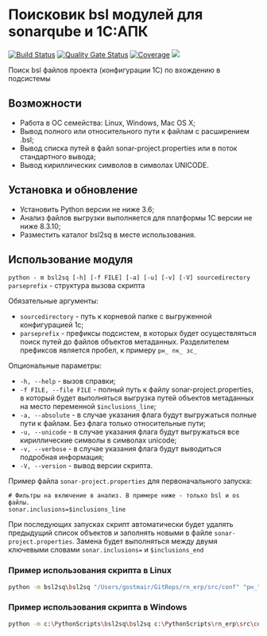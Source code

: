 # Поисковик bsl модулей для sonarqube и 1С:АПК

[![Build Status](https://travis-ci.org/brobots-corporation/bsl2sq.svg?branch=master)](https://travis-ci.org/brobots-corporation/bsl2sq)
[![Quality Gate Status](https://sonarcloud.io/api/project_badges/measure?project=bsl2sq&metric=alert_status)](https://sonarcloud.io/dashboard?id=bsl2sq)
[![Coverage](https://sonarcloud.io/api/project_badges/measure?project=bsl2sq&metric=coverage)](https://sonarcloud.io/dashboard?id=bsl2sq)
[![](https://img.shields.io/badge/license-GPL3-yellow.svg)](https://github.com/brobots-corporation/bsl2sq/blob/master/LICENSE)

Поиск bsl файлов проекта (конфигурации 1С) по вхождению в подсистемы

## Возможности

* Работа в ОС семейства: Linux, Windows, Mac OS X;
* Вывод полного или относительного пути к файлам с расширением .bsl;
* Вывод списка путей в файл sonar-project.properties или в поток стандартного вывода;
* Вывод кириллических символов в символах UNICODE.

## Установка и обновление

* Установить Python версии не ниже 3.6;
* Анализ файлов выгрузки выполняется для платформы 1С версии не ниже 8.3.10;
* Разместить каталог bsl2sq в месте использования.

## Использование модуля

`python - m bsl2sq [-h] [-f FILE] [-a] [-u] [-v] [-V] sourcedirectory parseprefix` - структура вызова скрипта

Обязательные аргументы:
* `sourcedirectory` - путь к корневой папке с выгруженной конфигурацией 1с;
* `parseprefix` -  префиксы подсистем, в которых будет осуществляться поиск путей до файлов объектов метаданных. Разделителем префиксов является пробел, к примеру `рн_ пк_ зс_`
  
Опциональные параметры:
* `-h, --help` - вызов справки;
* `-f FILE, --file FILE` - полный путь к файлу sonar-project.properties, в который будет выполняться выгрузка путей объектов метаданных на место переменной `$inclusions_line`;
* `-a, --absolute` - в случае указания флага будут выгружаться полные пути к файлам. Без флага только относительные пути;
* `-u, --unicode` - в случае указания флага будут выгружаться все кириллические символы в символах unicode;
* `-v, --verbose` - в случае указания флага будут выводиться подробная информация;
* `-V, --version` - вывод версии скрипта.

Пример файла `sonar-project.properties` для первоначального запуска:

```properties
# Фильтры на включение в анализ. В примере ниже - только bsl и os файлы.
sonar.inclusions=$inclusions_line
```
При последующих запусках скрипт автоматически будет удалять предыдущий список  объектов и заполнять новыми в файле `sonar-project.properties`. Замена будет выполняться между двумя ключевыми словами `sonar.inclusions=` и `$inclusions_end`

### Пример использования скрипта в Linux

```sh
python -m bsl2sq\bsl2sq "/Users/gostmair/GitReps/rn_erp/src/conf" "рн_" -u -f "/Users/gostmair/GitReps/rn_erp/sonar-project.properties"
```

### Пример использования скрипта в Windows

```sh
python -m c:\PythonScripts\bsl2sq\bsl2sq c:\PythonScripts\rn_erp\src\conf\ рн_ -u -f d:\rn_erp\sonar-project.properties
```